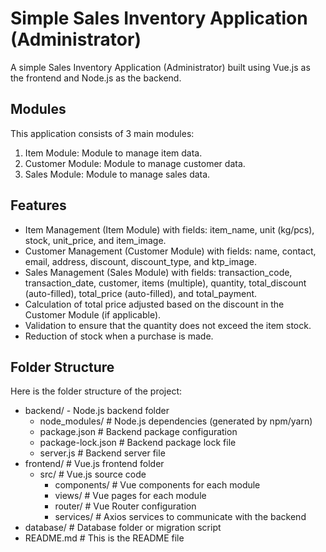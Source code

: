 # Simple Sales Inventory Application (Administrator)

A simple Sales Inventory Application (Administrator) built using Vue.js as the frontend and Node.js as the backend.

## Modules

This application consists of 3 main modules:

1. Item Module: Module to manage item data.
2. Customer Module: Module to manage customer data.
3. Sales Module: Module to manage sales data.

## Features

- Item Management (Item Module) with fields: item_name, unit (kg/pcs), stock, unit_price, and item_image.
- Customer Management (Customer Module) with fields: name, contact, email, address, discount, discount_type, and ktp_image.
- Sales Management (Sales Module) with fields: transaction_code, transaction_date, customer, items (multiple), quantity, total_discount (auto-filled), total_price (auto-filled), and total_payment.
- Calculation of total price adjusted based on the discount in the Customer Module (if applicable).
- Validation to ensure that the quantity does not exceed the item stock.
- Reduction of stock when a purchase is made.

## Folder Structure

Here is the folder structure of the project:

- backend/                     - Node.js backend folder
  - node_modules/      # Node.js dependencies (generated by npm/yarn)
  - package.json       # Backend package configuration
  - package-lock.json  # Backend package lock file
  - server.js          # Backend server file
- frontend/       # Vue.js frontend folder
  - src/          # Vue.js source code
    - components/ # Vue components for each module
    - views/      # Vue pages for each module
    - router/     # Vue Router configuration
    - services/   # Axios services to communicate with the backend
- database/       # Database folder or migration script
- README.md       # This is the README file

